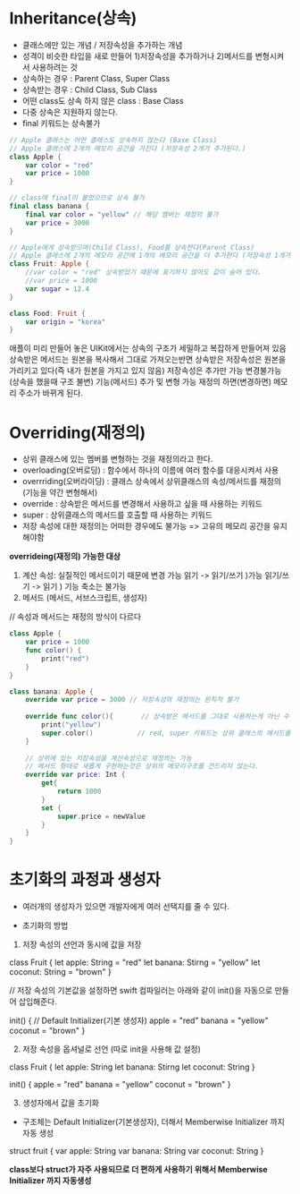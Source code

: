# Inheritance(상속)
- 클래스에만 있는 개념 / 저장속성을 추가하는 개념
- 성격이 비슷한 타입을 새로 만들어 1)저장속성을 추가하거나 2)메서드를 변형시켜서 사용하려는 것
- 상속하는 경우 : Parent Class, Super Class
- 상속받는 경우 : Child Class, Sub Class
- 어떤 class도 상속 하지 않은 class : Base Class
- 다중 상속은 지원하지 않는다.
- final 키워드는 상속불가

```swift
// Apple 클래스는 어떤 클래스도 상속하지 않는다 (Base Class)
// Apple 클래스에 2개의 메모리 공간을 가진다 (저장속성 2개가 추가된다.)
class Apple { 
    var color = "red"
    var price = 1000
}

// class에 final이 붙었으므로 상속 불가
final class banana { 
    final var color = "yellow" // 해당 멤버는 재정의 불가
    var price = 3000
}

// Apple에게 상속받으며(Child Class), Food를 상속한다(Parent Class)
// Apple 클래스에 2개의 메모리 공간에 1개의 메모리 공간을 더 추가한다 (저장속성 1개가 추가된다.)
class Fruit: Apple {
    //var color = "red" 상속받았기 때문에 표기하지 않아도 값이 숨어 있다.
    //var price = 1000 
    var sugar = 12.4
}

class Food: Fruit {
    var origin = "korea"
}
```

애플이 미리 만들어 놓은 UIKit에서는 상속의 구조가 세밀하고 복잡하게 만들어져 있음
상속받은 메서드는 원본을 복사해서 그대로 가져오는반면 상속받은 저장속성은 원본을 가리키고 있다(즉 내가 원본을 가지고 있지 않음)
저장속성은 추가만 가능 변경불가능 (상속을 했을때 구조 불변)
기능(메서드) 추가 및 변형 가능 재정의 하면(변경하면) 메모리 주소가 바뀌게 된다.

# Overriding(재정의)
- 상위 클래스에 있는 멤버를 변형하는 것을 재정의라고 한다.
- overloading(오버로딩) : 함수에서 하나의 이름에 여러 함수를 대응시켜서 사용
- overrriding(오버라이딩) : 클래스 상속에서 상위클래스의 속성/메서드를 재정의(기능을 약간 변형해서)
- override : 상속받은 메서드를 변경해서 사용하고 싶을 때 사용하는 키워드
- super : 상위클래스의 메서드를 호출할 때 사용하는 키워드
- 저장 속성에 대한 재정의는 어떠한 경우에도 불가능 => 고유의 메모리 공간을 유지해야함

**overrideing(재정의) 가능한 대상**
1) 계산 속성: 실질적인 메서드이기 때문에 변경 가능
읽기 -> 읽기/쓰기 )가능     읽기/쓰기 -> 읽기 ) 기능 축소는 불가능
2) 메서드 (메서드, 서브스크립트, 생성자)


// 속성과 메서드는 재정의 방식이 다르다

```swift
class Apple {
    var price = 1000
    func color() {
        print("red")
    }
}

class banana: Apple {
    override var price = 3000 // 저장속성의 재정의는 원칙적 불가
  
    override func color(){       // 상속받은 메서드를 그대로 사용하는게 아닌 수정해서 사용하고 싶을 때
        print("yellow")
        super.color()           // red, super 키워드는 상위 클래스의 메서드를 호출 할 떄 사용
    }
    
    // 상위에 있는 저장속성을 계산속성으로 재정의는 가능
    // 메서드 형태로 새롭게 구현하는것은 상위의 메모리구조를 건드리지 않는다.
    override var price: Int {
        get{
            return 1000
        }
        set {
            super.price = newValue
        }
    }
}
```

# 초기화의 과정과 생성자
- 여러개의 생성자가 있으면 개발자에게 여러 선택지를 줄 수 있다.

* 초기화의 방법

1) 저장 속성의 선언과 동시에 값을 저장

class Fruit {
    let apple: String = "red"
    let banana: Stirng = "yellow"
    let coconut: String = "brown"
}

// 저장 속성의 기본값을 설정하면 swift 컴파일러는 아래와 같이 init()을 자동으로 만들어 삽입해준다.

init() { // Default Initializer(기본 생성자)
    apple = "red"
    banana = "yellow"
    coconut = "brown"
}

2) 저장 속성을 옵셔널로 선언 (따로 init을 사용해 값 설정)

class Fruit {
    let apple: String
    let banana: Stirng
    let coconut: String
}

init() {
    apple = "red"
    banana = "yellow"
    coconut = "brown"
}

3) 생성자에서 값을 초기화


* 구조체는 Default Initializer(기본생성자), 더해서 Memberwise Initializer 까지 자동 생성

struct fruit {
    var apple: String
    var banana: String
    var coconut: String
}

**class보다 struct가 자주 사용되므로 더 편하게 사용하기 위해서 Memberwise Initializer 까지 자동생성**

